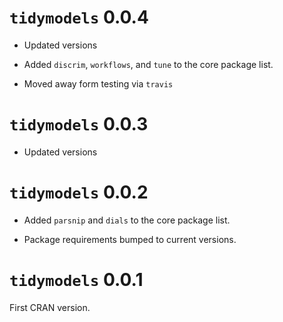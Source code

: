 # `tidymodels` 0.0.4

 * Updated versions
 
 * Added  `discrim`, `workflows`, and `tune` to the core package list. 
 
 * Moved away form testing via `travis`

# `tidymodels` 0.0.3

 * Updated versions

# `tidymodels` 0.0.2

 * Added  `parsnip` and `dials` to the core package list. 
 
 * Package requirements bumped to current versions.


# `tidymodels` 0.0.1

First CRAN version.



